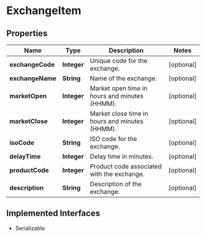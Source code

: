 

# ExchangeItem


## Properties

Name | Type | Description | Notes
------------ | ------------- | ------------- | -------------
**exchangeCode** | **Integer** | Unique code for the exchange. |  [optional]
**exchangeName** | **String** | Name of the exchange. |  [optional]
**marketOpen** | **Integer** | Market open time in hours and minutes (HHMM). |  [optional]
**marketClose** | **Integer** | Market close time in hours and minutes (HHMM). |  [optional]
**isoCode** | **String** | ISO code for the exchange. |  [optional]
**delayTime** | **Integer** | Delay time in minutes. |  [optional]
**productCode** | **Integer** | Product code associated with the exchange. |  [optional]
**description** | **String** | Description of the exchange. |  [optional]


## Implemented Interfaces

* Serializable


